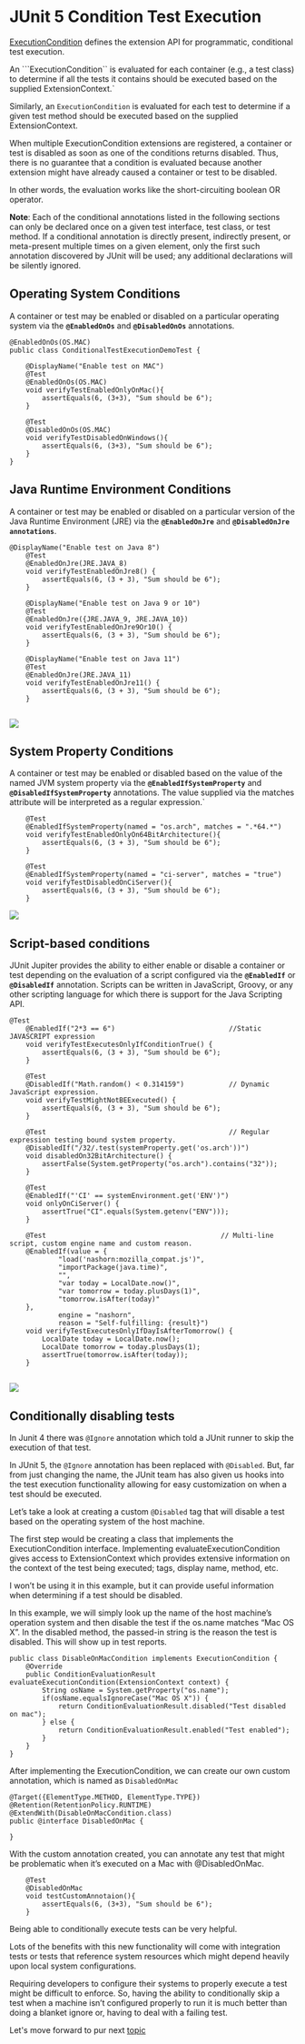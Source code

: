 # JUnit 5 Condition Test Execution

[ExecutionCondition](https://junit.org/junit5/docs/current/api/org/junit/jupiter/api/extension/ExecutionCondition.html) 
defines the extension API for programmatic, conditional test execution.

An ```ExecutionCondition`` is evaluated for each container (e.g., a test class) to determine if all the tests it contains 
should be executed based on the supplied ExtensionContext.`
 
Similarly, an ```ExecutionCondition``` is evaluated for each test to determine if a given test method should be executed 
based on the supplied ExtensionContext.

When multiple ExecutionCondition extensions are registered, a container or test is disabled as soon as one of the 
conditions returns disabled. Thus, there is no guarantee that a condition is evaluated because another extension might
have already caused a container or test to be disabled. 

In other words, the evaluation works like the short-circuiting boolean OR operator.

**Note**: Each of the conditional annotations listed in the following sections can only be declared once on a given test interface, test class, or test method. If a conditional annotation is directly present, indirectly present, or meta-present multiple times on a given element, 
only the first such annotation discovered by JUnit will be used; any additional declarations will be silently ignored.


## Operating System Conditions

A container or test may be enabled or disabled on a particular operating system via the 
**```@EnabledOnOs```** and **```@DisabledOnOs```** annotations.


```
@EnabledOnOs(OS.MAC)
public class ConditionalTestExecutionDemoTest {

    @DisplayName("Enable test on MAC")
    @Test
    @EnabledOnOs(OS.MAC)
    void verifyTestEnabledOnlyOnMac(){
        assertEquals(6, (3+3), "Sum should be 6");
    }

    @Test
    @DisabledOnOs(OS.MAC)
    void verifyTestDisabledOnWindows(){
        assertEquals(6, (3+3), "Sum should be 6");
    }
}

```

## Java Runtime Environment Conditions
A container or test may be enabled or disabled on a particular version of the Java Runtime Environment 
(JRE) via the **```@EnabledOnJre```** and **```@DisabledOnJre annotations```**.

```
@DisplayName("Enable test on Java 8")
    @Test
    @EnabledOnJre(JRE.JAVA_8)
    void verifyTestEnabledOnJre8() {
        assertEquals(6, (3 + 3), "Sum should be 6");
    }

    @DisplayName("Enable test on Java 9 or 10")
    @Test
    @EnabledOnJre({JRE.JAVA_9, JRE.JAVA_10})
    void verifyTestEnabledOnJre9Or10() {
        assertEquals(6, (3 + 3), "Sum should be 6");
    }

    @DisplayName("Enable test on Java 11")
    @Test
    @EnabledOnJre(JRE.JAVA_11)
    void verifyTestEnabledOnJre11() {
        assertEquals(6, (3 + 3), "Sum should be 6");
    }
    
```

![](../../../../../../media/ConditionalDisabling.png)

## System Property Conditions

A container or test may be enabled or disabled based on the value of the named JVM system property via the 
**```@EnabledIfSystemProperty```** and **```@DisabledIfSystemProperty```** annotations. 
The value supplied via the matches attribute will be interpreted as a regular expression.`

```
    @Test
    @EnabledIfSystemProperty(named = "os.arch", matches = ".*64.*")
    void verifyTestEnabledOnlyOn64BitArchitecture(){
        assertEquals(6, (3 + 3), "Sum should be 6");
    }

    @Test
    @EnabledIfSystemProperty(named = "ci-server", matches = "true")
    void verifyTestDisabledOnCiServer(){
        assertEquals(6, (3 + 3), "Sum should be 6");
    }
```

![](../../../../../../media/SystemPropertyBasedConditionalTEsting.png)


## Script-based conditions

JUnit Jupiter provides the ability to either enable or disable a container or test depending on the evaluation of
a script configured via the **```@EnabledIf```** or **```@DisabledIf```** annotation. Scripts can be written in JavaScript, Groovy, 
or any other scripting language for which there is support for the Java Scripting API.


```
@Test
    @EnabledIf("2*3 == 6")                            //Static JAVASCRIPT expression
    void verifyTestExecutesOnlyIfConditionTrue() {
        assertEquals(6, (3 + 3), "Sum should be 6");
    }

    @Test
    @DisabledIf("Math.random() < 0.314159")           // Dynamic JavaScript expression.
    void verifyTestMightNotBEExecuted() {
        assertEquals(6, (3 + 3), "Sum should be 6");
    }

    @Test                                             // Regular expression testing bound system property.
    @DisabledIf("/32/.test(systemProperty.get('os.arch'))")
    void disabledOn32BitArchitecture() {
        assertFalse(System.getProperty("os.arch").contains("32"));
    }

    @Test
    @EnabledIf("'CI' == systemEnvironment.get('ENV')")
    void onlyOnCiServer() {
        assertTrue("CI".equals(System.getenv("ENV")));
    }

    @Test                                           // Multi-line script, custom engine name and custom reason.
    @EnabledIf(value = {
            "load('nashorn:mozilla_compat.js')",
            "importPackage(java.time)",
            "",
            "var today = LocalDate.now()",
            "var tomorrow = today.plusDays(1)",
            "tomorrow.isAfter(today)"
    },
            engine = "nashorn",
            reason = "Self-fulfilling: {result}")
    void verifyTestExecutesOnlyIfDayIsAfterTomorrow() {
        LocalDate today = LocalDate.now();
        LocalDate tomorrow = today.plusDays(1);
        assertTrue(tomorrow.isAfter(today));
    }
    
```
![](../../../../../../media/ScriptBasedConditionDisabling.png)

## Conditionally disabling tests 

In Junit 4 there was ```@Ignore``` annotation which told a JUnit runner to skip the execution of that test. 

In JUnit 5, the ```@Ignore``` annotation has been replaced with ```@Disabled```. But, far from just changing the name, 
the JUnit team has also given us hooks into the test 
execution functionality allowing for easy customization on when a test should be executed. 

Let’s take a look at creating a custom ```@Disabled``` tag that will disable a test based on the operating system of 
the host machine.

The first step would be creating a class that implements the ExecutionCondition interface. 
Implementing evaluateExecutionCondition gives access to ExtensionContext which provides extensive information 
on the context of the test being executed; tags, display name, method, etc. 

I won’t be using it in this example, but it can provide useful information when determining
if a test should be disabled.

In this example, we will simply look up the name of the host machine’s operation system and then disable the test if the os.name matches “Mac OS X”. 
In the disabled method, the passed-in string is the reason the test is disabled. This will show up in test reports.

```
public class DisableOnMacCondition implements ExecutionCondition {
    @Override
    public ConditionEvaluationResult evaluateExecutionCondition(ExtensionContext context) {
        String osName = System.getProperty("os.name");
        if(osName.equalsIgnoreCase("Mac OS X")) {
            return ConditionEvaluationResult.disabled("Test disabled on mac");
        } else {
            return ConditionEvaluationResult.enabled("Test enabled");
        }
    }
}
```
After implementing the ExecutionCondition, we can create our own custom annotation, which is named as ```DisabledOnMac```

```
@Target({ElementType.METHOD, ElementType.TYPE})
@Retention(RetentionPolicy.RUNTIME)
@ExtendWith(DisableOnMacCondition.class)
public @interface DisabledOnMac {

}
```

With the custom annotation created,
you can annotate any test that might be problematic when it’s executed on a Mac with @DisabledOnMac.

```
    @Test
    @DisabledOnMac
    void testCustomAnnotaion(){
        assertEquals(6, (3+3), "Sum should be 6");
    }
```

Being able to conditionally execute tests can be very helpful.
 
Lots of the benefits with this new functionality will come with integration tests or tests that
reference system resources which might depend heavily upon local system configurations.
 
Requiring developers to configure their systems to properly execute a test might be difficult to enforce. 
So, having the ability to conditionally skip a test when a machine isn’t configured properly to run it is much better than doing a blanket ignore or, having to deal with a failing test.

Let's move forward to pur next [topic](tagging.md)


